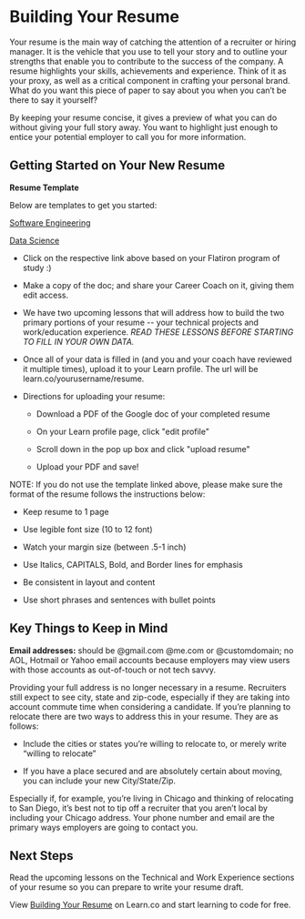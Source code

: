 # Building Your Resume

Your resume is the main way of catching the attention of a recruiter or hiring manager. It is the vehicle that you use to tell your story and to outline your strengths that enable you to contribute to the success of the company. A resume highlights your skills, achievements and experience. Think of it as your proxy, as well as a critical component in crafting your personal brand. What do you want this piece of paper to say about you when you can’t be there to say it yourself?

By keeping your resume concise, it gives a preview of what you can do without giving your full story away. You want to highlight just enough to entice your potential employer to call you for more information.

## Getting Started on Your New Resume

**Resume Template**

Below are templates to get you started:

[Software Engineering](https://docs.google.com/document/d/1DtUh2KYcyGEW_LtXaZka_I4pD8j0pa5vl46yZXNXv_A/edit?usp=sharing)

[Data Science](https://docs.google.com/document/d/1bU2ztZzM59vypaUlLeH7CLmnfPtNSL6hHtApbmHNmkk/edit?usp=sharing)

- Click on the respective link above based on your Flatiron program of study :)

- Make a copy of the doc; and share your Career Coach on it, giving them edit access.

- We have two upcoming lessons that will address how to build the two primary portions of your resume -- your technical projects and work/education experience. *READ THESE LESSONS BEFORE STARTING TO FILL IN YOUR OWN DATA.*

- Once all of your data is filled in (and you and your coach have reviewed it multiple times), upload it to your Learn profile. The url will be learn.co/yourusername/resume. 
 
- Directions for uploading your resume:
    - Download a PDF of the Google doc of your completed resume
 
    - On your Learn profile page, click "edit profile"
  
    - Scroll down in the pop up box and click "upload resume"
   
    - Upload your PDF and save!
    
    
NOTE: If you do not use the template linked above, please make sure the format of the resume follows the instructions below:

  - Keep resume to 1 page
  
  - Use legible font size (10 to 12 font)
  
  - Watch your margin size (between .5-1 inch)
  
  - Use Italics, CAPITALS, Bold, and Border lines for emphasis
  
  - Be consistent in layout and content
  
  - Use short phrases and sentences with bullet points


## Key Things to Keep in Mind

**Email addresses:** should be @gmail.com @me.com or @customdomain; no AOL, Hotmail or Yahoo email accounts because employers may view users with those accounts as out-of-touch or not tech savvy.

Providing your full address is no longer necessary in a resume. Recruiters still expect to see city, state and zip-code, especially if they are taking into account commute time when considering a candidate. If you’re planning to relocate there are two ways to address this in your resume.  They are as follows: 

  - Include the cities or states you’re willing to relocate to, or merely write “willing  to relocate”
  
  - If you have a place secured and are absolutely certain about moving, you can include your new City/State/Zip.

Especially if, for example, you’re living in Chicago and thinking of relocating to San Diego, it’s best not to tip off a recruiter that you aren’t local by including your Chicago address. Your phone number and email are the primary ways employers are going to contact you.


## Next Steps

Read the upcoming lessons on the Technical and Work Experience sections of your resume so you can prepare to write your resume draft. 

<p data-visibility='hidden'>View <a href='https://learn.co/lessons/careers-building-your-resume'>Building Your Resume</a> on Learn.co and start learning to code for free.</p>
